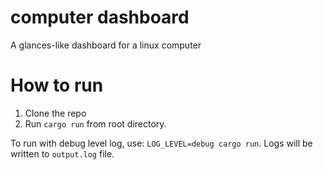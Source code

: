 # computer dashboard

A glances-like dashboard for a linux computer

# How to run
1. Clone the repo
2. Run `cargo run` from root directory.

To run with debug level log, use: `LOG_LEVEL=debug cargo run`.
Logs will be written to `output.log` file.
